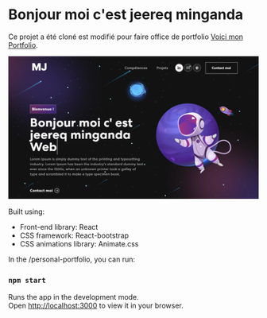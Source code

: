 # Bonjour moi c'est jeereq minganda  

Ce projet a été cloné est modifié pour faire office de portfolio [Voici mon Portfolio](https://jeereq.vercel.app/).

<img width="1266" alt="Screen Shot 2022-06-19 at 2 18 18 PM" src="./src/assets/img/bg.png">

Built using:

- Front-end library: React
- CSS framework: React-bootstrap
- CSS animations library: Animate.css

In the /personal-portfolio, you can run:

### `npm start`

Runs the app in the development mode.\
Open [http://localhost:3000](http://localhost:3000) to view it in your browser.

